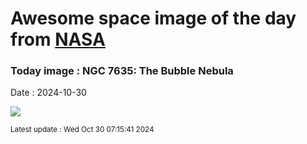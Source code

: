 
# Awesome space image of the day from [NASA](https://api.nasa.gov/)

### Today image : NGC 7635: The Bubble Nebula
Date : 2024-10-30

![](https://apod.nasa.gov/apod/image/2410/BubbleRed_Leader_960.jpg)

<small>Latest update : Wed Oct 30 07:15:41 2024</small>
        